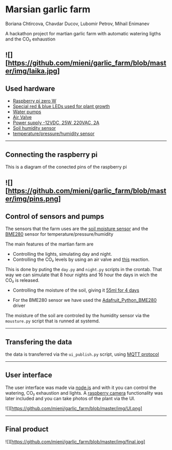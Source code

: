 # Marsian garlic farm
Boriana Chtircova, Chavdar Ducov, Lubomir Petrov, Mihail Enimanev

A hackathon project for martian garlic farm with automatic watering ligths and the CO₂ exhaustion

![][https://github.com/mieni/garlic_farm/blob/master/img/laika.jpg]
------------------------------------------------------------------------------------
## Used hardware
* [Raspberry pi zero W](https://www.raspberrypi.org/products/raspberry-pi-zero-w/)
* [Special red & blue LEDs used for plant growth](https://store.comet.bg/Catalogue/Product/49763/ "store link - blue")
* [Water pumps](https://www.olimex.com/Products/Components/Misc/MICRO-WATER-PUMP/ "store link")
* [Air Valve](https://www.olimex.com/Products/Components/Misc/AIR-E-VALVE-12V/ "store link")
* [Power supply -12VDC, 25W, 220VAC, 2A](https://vikiwat.com/zahranvasch-blok-ms35-12-12v-3a-36w.html "store link")
* [Soil humidity sensor](https://erelement.com/sensors/moisture-sensor?cPath=9_34&zenid=t0bn9dq5otka66lvfdsr4akte2 "bg store link")
* [temperature/pressure/humidity sensor](https://erelement.com/sensors/bme280?zenid=t0bn9dq5otka66lvfdsr4akte2 "bg store link")

------------------------------------------------------------------------------------
## Connecting the raspberry pi

This is a diagram of the conected pins of the raspberry pi

![][https://github.com/mieni/garlic_farm/blob/master/img/pins.png]
------------------------------------------------------------------------------------
## Control of sensors and pumps 

The sensors that the farm uses are the [soil moisture sensor](https://www.itead.cc/wiki/Moisture_Sensor) and the [BME280](https://learn.adafruit.com/search?q=BME280&) sensor for temperature/pressure/humidity

The main features of the martian farm are

* Controlling the lights, simulating day and night.
* Controlling the CO₂ levels by using an air valve and [this](https://www.wikihow.com/Make-CO₂ "How to Make CO₂ at home") reaction.

 This is done by puting the ```day.py``` and ```night.py``` scripts in the crontab. That way we can simulate that 8 hour nights and 16 hour the days in wich the CO₂ is released.
 
* Controlling the moisture of the soil, giving it [55ml for 4 days](https://www.thompson-morgan.com/how-to-grow-garlic)

* For the BME280 sensor we have used the [Adafruit_Python_BME280](https://github.com/adafruit/Adafruit_Python_BME280) driver


The moisture of the soil are controled by the humidity sensor via the ```mousture.py``` script that is runned at systemd.

------------------------------------------------------------------------------------
## Transfering the data 

the data is transferred via the ```ui_publish.py``` script, using [MQTT protocol](http://mqtt.org)


------------------------------------------------------------------------------------

## User interface 

The user interface was made via [node.js](https://nodejs.org/en/ "node.js")  and with it you can control the watering, CO₂  exhaustion and lights. A [raspberry camera](https://www.raspberrypi.org/products/camera-module-v2/)  functionality  was later included and you can take photos of the plant via the UI.

![][https://github.com/mieni/garlic_farm/blob/master/img/UI.png]

------------------------------------------------------------------------------------

## Final product

![][https://github.com/mieni/garlic_farm/blob/master/img/final.jpg]





